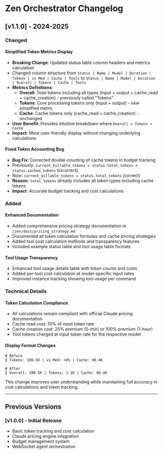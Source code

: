 # Zen Orchestrator Changelog

## [v1.1.0] - 2024-2025

### Changed
#### Simplified Token Metrics Display
- **Breaking Change**: Updated status table column headers and metrics calculation
- Changed column structure from `Status | Name | Model | Duration | Tokens | vs Med | Cache | Tools` to `Status | Name | Model | Duration | Overall | Tokens | Cache | Tools`
- **Metrics Definitions**:
  - **Overall**: Total tokens including all types (input + output + cache_read + cache_creation) - previously called "Tokens"
  - **Tokens**: Core processing tokens only (input + output) - new simplified metric
  - **Cache**: Cache tokens only (cache_read + cache_creation) - unchanged
- **User Benefit**: Provides intuitive breakdown where `Overall = Tokens + Cache`
- **Impact**: More user-friendly display without changing underlying calculations

#### Fixed Token Accounting Bug
- **Bug Fix**: Corrected double-counting of cache tokens in budget tracking
- Previously: `current_billable_tokens = status.total_tokens + status.cached_tokens` (incorrect)
- Now: `current_billable_tokens = status.total_tokens` (correct)
- **Reason**: `total_tokens` already includes all token types including cache tokens
- **Impact**: Accurate budget tracking and cost calculations

### Added
#### Enhanced Documentation
- Added comprehensive pricing strategy documentation in `/zen/docs/pricing_strategy.md`
- Documented all token calculation formulas and cache pricing strategies
- Added tool cost calculation methods and transparency features
- Included example status table and tool usage table formats

#### Tool Usage Transparency
- Enhanced tool usage details table with token counts and costs
- Added per-tool cost calculation at model-specific input rates
- Improved instance tracking showing tool usage per command

### Technical Details
#### Token Calculation Compliance
- All calculations remain compliant with official Claude pricing documentation
- Cache read cost: 10% of input token rate
- Cache creation cost: 25% premium (5-min) or 100% premium (1-hour)
- Tool tokens charged at input token rate for the respective model

#### Display Format Changes
```
# Before
║ Tokens: 100.5K | vs Med: +0% | Cache: 99.4K

# After
║ Overall: 100.5K | Tokens: 1.1K | Cache: 99.4K
```

This change improves user understanding while maintaining full accuracy in cost calculations and token tracking.

---

## Previous Versions

### [v1.0.0] - Initial Release
- Basic token tracking and cost calculation
- Claude pricing engine integration
- Budget management system
- WebSocket agent orchestration